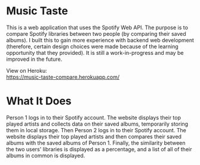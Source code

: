 # Music Taste

This is a web application that uses the Spotify Web API. The purpose is to compare Spotify libraries between two people (by comparing their saved albums). I built this to gain more experience with backend web development (therefore, certain design choices were made because of the learning opportunity that they provided). It is still a work-in-progress and may be improved in the future.  
  
View on Heroku:  
https://music-taste-compare.herokuapp.com/

# What It Does
Person 1 logs in to their Spotify account. The website displays their top played artists and collects data on their saved albums, temporarily storing them in local storage. Then Person 2 logs in to their Spotify account. The website displays their top played artists and then compares their saved albums with the saved albums of Person 1. Finally, the similarity between the two users' libraries is displayed as a percentage, and a list of all of their albums in common is displayed.

